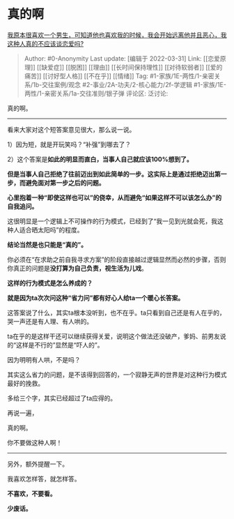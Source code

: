 # 真的啊
[我原本很喜欢一个男生，可知道他也喜欢我的时候，我会开始远离他并且恶心，我这种人真的不应该谈恋爱吗?](https://www.zhihu.com/question/524313516/answer/2416156623)

> Author: #0-Anonymity
> Last update: [编辑于 2022-03-31]
> Link: [[恋爱原理]] [[缺爱症]] [[脱困]] [[理由]] [[长时间保持理性]] [[对待软弱者]] [[爱的痛苦]] [[讨好型人格]] [[不在乎]] [[情绪]]
> Tag: #1-家族/1E-两性/1-亲密关系/1b-交往案例/观念 #2-事业/2A-功夫/2-核心能力/2f-学逻辑 #1-家族/1E-两性/1-亲密关系/1a-交往准则/银子弹
> 评论区:
> 泛讨论:

真的啊。

---

看来大家对这个短答案意见很大，那么说一说。

1）因为短，就是开玩笑吗？“补强”到哪去了？

2）这个答案是**如此的明显而直白，当事人自己就应该100%想到了。**

**但是当事人自己拒绝了往前迈出到如此简单的一步。这实际上是通过拒绝迈出第一步，而避免面对第一步之后的问题。**

**心里抱着一种“即使这样也可以”的侥幸，从而避免“如果这样不可以该怎么办”的自我追问。**

这很明显是一个逻辑上不可操作的行为模式，已经到了“我一见到光就会死，我这种人适合晒太阳吗”的程度。

**结论当然是也只能是“真的”。**

你必须在“在求助之前自我寻求方案”的阶段直接越过逻辑显然而必然的步骤，否则你真正的问题是**没打算为自己负责，视生活为儿戏**。

**这样的行为模式是怎么养成的？**

**就是因为ta次次问这种“省力问”都有好心人给ta一个暖心长答案。**

这答案说了什么，其实ta根本没听到，也不在乎。ta只看到自己还是有人在乎的，哭一声还是有人理、有人哄的。

ta在乎的是这样干还可以继续获得关爱，说明这个做法还没破产，爹妈、前男友说的“这样是不行的”显然是“吓人的”。

因为明明有人哄，不是吗？

其实这么省力的问题，是不该得到回答的，一个寂静无声的世界是对这种行为模式最好的挽救。

多给三个字，其实已经超过了ta应得的。

再说一遍，

真的啊。

你不要做这种人啊！

---

另外，额外提醒一下。

我喜欢怎样答，就怎样答。

**不喜欢，不要看。**

**少废话。**
